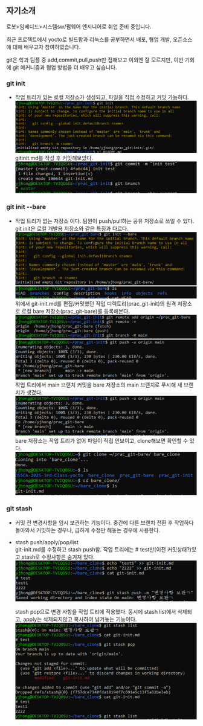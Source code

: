 ## 자기소개
로봇>임베디드>시스템sw/펌웨어 엔지니어로 취업 준비 중입니다.

최근 프로젝트에서 yocto로 빌드함과 리눅스를 공부하면서 배포, 협업 개발, 오픈소스에 대해 배우고자 참여하였습니다.  

git은 학과 팀플 중 add,commit,pull,push만 접해보고 이외엔 잘 모르지만, 이번 기회에 git 메커니즘과 협업 방법을 더 배우고 싶습니다.

### git init 
- 작업 트리가 있는 로컬 저장소가 생성되고, 파일을 직접 수정하고 커밋 가능하다. 
![alt text](./img/image.png)
gitinit.md를 작성 후 커밋해보았다.
![alt text](./img/image-1.png)
### git init --bare
- 작업 트리가 없는 저장소 이다. 팀원이 push/pull하는 공유 저장소로 쓰일 수 있다. git init은 로컬 개발용 저장소와 같은 특징과 다르다.
![alt text](./img/image-2.png)![alt text](./img/image-3.png)
위에서 git-init.md를 편집/커밋했던 작업 디렉토리(prac_git-init)의 원격 저장소로 로컬 bare 저장소(prac_git-bare)를 등록해본다.
![alt text](./img/image-4.png)![alt text](./img/image-5.png)
작업 트리에서 main 브랜치 커밋을 bare 저장소의 main 브랜치로 푸시해 새 브랜치가 생겼다.
![alt text](./img/image-6.png)
bare 저장소는 작업 트리가 없어 파일이 직접 안보이고, clone해보면 확인할 수 있다.
![alt text](./img/image-7.png)
### git stash
- 커밋 전 변경사항을 임시 보관하는 기능이다. 
중간에 다른 브랜치 전환 후 작업하다 돌아와서 커밋하는 경우나, 급하게 수정만 해놓는 경우에 사용한다.  
- stash push/apply/pop/list  
    git-init.md를 수정하고 stash push함.
    작업 트리에는 # test만(이전 커밋상태?)있고 stash로 수정사항은 숨겨져 있다.
    ![alt text](./img/image-8.png)

    stash pop으로 변경 사항을 작업 트리에 적용했다. 동시에 stash list에서 삭제되고, apply는 삭제되지않고 복사하여 남겨놓는 기능이다.
    ![alt text](./img/image-9.png)
